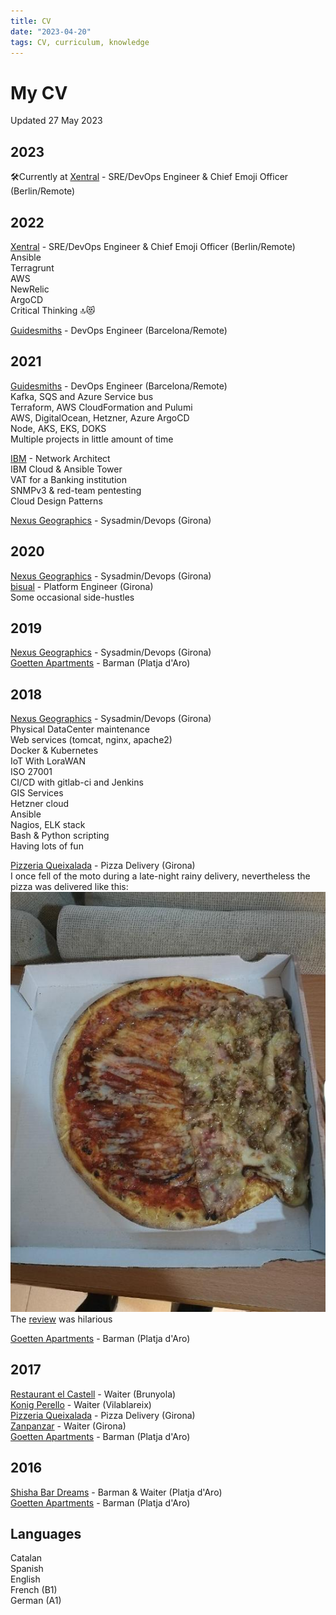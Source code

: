```yaml
---
title: CV
date: "2023-04-20"
tags: CV, curriculum, knowledge
---
```


# My CV

Updated 27 May 2023

## 2023
🛠️Currently at [Xentral](https://xentral.com/) - SRE/DevOps Engineer & Chief Emoji Officer (Berlin/Remote)  

## 2022
[Xentral](https://xentral.com/) - SRE/DevOps Engineer & Chief Emoji Officer (Berlin/Remote)  
  Ansible  
  Terragrunt  
  AWS  
  NewRelic  
  ArgoCD  
  Critical Thinking 🔝😻
  
[Guidesmiths](https://www.one-beyond.com/) - DevOps Engineer (Barcelona/Remote)  


## 2021

[Guidesmiths](https://www.one-beyond.com/) - DevOps Engineer (Barcelona/Remote)  
  Kafka, SQS and Azure Service bus  
  Terraform, AWS CloudFormation and Pulumi  
  AWS, DigitalOcean, Hetzner, Azure
  ArgoCD  
  Node, AKS, EKS, DOKS  
  Multiple projects in little amount of time

[IBM](https://www.ibm.com/) - Network Architect  
  IBM Cloud & Ansible Tower  
  VAT for a Banking institution  
  SNMPv3 & red-team pentesting  
  Cloud Design Patterns  

[Nexus Geographics](https://www.nexusgeographics.com/) - Sysadmin/Devops (Girona)  

## 2020
[Nexus Geographics](https://www.nexusgeographics.com/) - Sysadmin/Devops (Girona)  
[bisual](https://bisual.net/) - Platform Engineer (Girona)  
  Some occasional side-hustles 

## 2019
[Nexus Geographics](https://www.nexusgeographics.com/) - Sysadmin/Devops (Girona)  
[Goetten Apartments](https://de.goetten.es/) - Barman (Platja d'Aro)
  
## 2018 
[Nexus Geographics](https://www.nexusgeographics.com/) - Sysadmin/Devops (Girona)  
  Physical DataCenter maintenance  
  Web services (tomcat, nginx, apache2)  
  Docker & Kubernetes  
  IoT With LoraWAN  
  ISO 27001  
  CI/CD with gitlab-ci and Jenkins  
  GIS Services  
  Hetzner cloud  
  Ansible  
  Nagios, ELK stack  
  Bash & Python scripting  
  Having lots of fun 
  
[Pizzeria Queixalada](https://www.google.com/maps/place/Pizzeries+Queixalada/@41.9764291,2.8223064,15z/data=!4m6!3m5!1s0x12bae6d9838edcd5:0xcf52f773ec3304ce!8m2!3d41.9764291!4d2.8223064!16s%2Fg%2F11bttp_hbr?entry=ttu) - Pizza Delivery (Girona)  
I once fell of the moto during a late-night rainy delivery, nevertheless the pizza was delivered like this:  
![destroyed_pizza](pizza.jpeg)  
The [review](https://g.co/kgs/ah2388) was hilarious


[Goetten Apartments](https://de.goetten.es/) - Barman (Platja d'Aro)

## 2017
[Restaurant el Castell](https://www.tripadvisor.com/Restaurant_Review-g1078959-d5582294-Reviews-Restaurante_El_Castell-Brunyola_Province_of_Girona_Catalonia.html?m=19905) - Waiter (Brunyola)  
[Konig Perello](https://www.konig.cat/en/) - Waiter (Vilablareix)  
[Pizzeria Queixalada](https://www.google.com/maps/place/Pizzeries+Queixalada/@41.9764291,2.8223064,15z/data=!4m6!3m5!1s0x12bae6d9838edcd5:0xcf52f773ec3304ce!8m2!3d41.9764291!4d2.8223064!16s%2Fg%2F11bttp_hbr?entry=ttu) - Pizza Delivery (Girona)  
[Zanpanzar](https://www.tripadvisor.com/Restaurant_Review-g187499-d1641883-Reviews-Zanpanzar-Girona_Province_of_Girona_Catalonia.html?m=19905) - Waiter (Girona)  
[Goetten Apartments](https://de.goetten.es/) - Barman (Platja d'Aro)  

## 2016
[Shisha Bar Dreams](https://www.google.com/maps/place/Dream's+Beach+Lounge+Club/@41.8089985,3.065723,19z/data=!4m6!3m5!1s0x12bb00d07109ec23:0x7b2ebaf918a7d579!8m2!3d41.8089314!4d3.0658265!16s%2Fg%2F11bzq3js65?entry=ttu) - Barman & Waiter (Platja d'Aro)  
[Goetten Apartments](https://de.goetten.es/) - Barman (Platja d'Aro)  


## Languages

Catalan   
Spanish  
English  
French (B1)  
German (A1)  